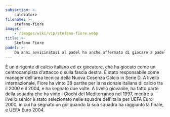 ```yaml
---
subsection: >-
    calciatore
filename: >-
    stefano-fiore
images:
    - /images/wiki/vip/stefano-fiore.webp
title: >-
    Stefano Fiore
padel: >-
    Da anni avvicinatosi al padel ha anche affermato di giocare a padel "perchè mi diverte, mi mantiene in forma ed è un gioco di squadra molto tattico." Anche lui ha aderito ad iniziative solidali ed ama guardare di World Padel Tour
---
```

È un dirigente di calcio italiano ed ex giocatore, che ha giocato come un centrocampista d'attacco o sulla fascia destra. È stato responsabile come manager dell'area tecnica della Nuova Cosenza Calcio in Serie D. A livello internazionale, Fiore ha vinto 38 partite per la nazionale italiana di calcio tra il 2000 e il 2004, e ha segnato due volte. A livello giovanile, ha fatto parte della squadra che ha vinto i Giochi del Mediterraneo nel 1997, mentre a livello senior è stato selezionato nelle squadre dell'Italia per UEFA Euro 2000, in cui ha segnato un gol quando la sua squadra ha raggiunto la finale, e UEFA Euro 2004.